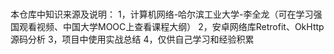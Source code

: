 #
本仓库中知识来源及说明：
1，计算机网络-哈尔滨工业大学-李全龙（可在学习强国观看视频、中国大学MOOC上查看课程大纲）
2，安卓网络库Retrofit、OkHttp源码分析
3，项目中使用实战总结
4，仅供自己学习和经验积累
